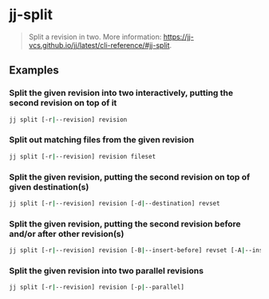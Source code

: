 # jj-split

> Split a revision in two. More information: <https://jj-vcs.github.io/jj/latest/cli-reference/#jj-split>.

## Examples

### Split the given revision into two interactively, putting the second revision on top of it

```bash
jj split [-r|--revision] revision
```

### Split out matching files from the given revision

```bash
jj split [-r|--revision] revision fileset
```

### Split the given revision, putting the second revision on top of given destination(s)

```bash
jj split [-r|--revision] revision [-d|--destination] revset
```

### Split the given revision, putting the second revision before and/or after other revision(s)

```bash
jj split [-r|--revision] revision [-B|--insert-before] revset [-A|--insert-after] revset
```

### Split the given revision into two parallel revisions

```bash
jj split [-r|--revision] revision [-p|--parallel]
```
